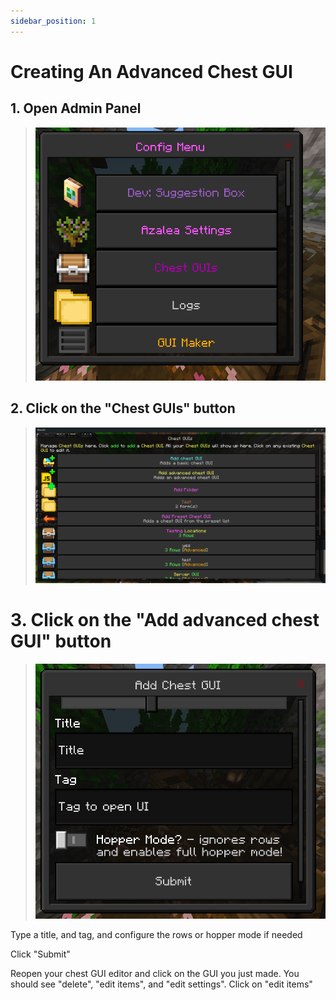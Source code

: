 ```yaml
---
sidebar_position: 1
---
```


# Creating An Advanced Chest GUI

## 1. Open Admin Panel
> ![alt text](image-1.png)

## 2. Click on the "Chest GUIs" button
> ![alt text](image-2.png)

# 3. Click on the "Add advanced chest GUI" button

> ![alt text](image-3.png)

Type a title, and tag, and configure the rows or hopper mode if needed

Click "Submit"

Reopen your chest GUI editor and click on the GUI you just made. You should see "delete", "edit items", and "edit settings". Click on "edit items"
